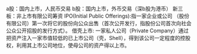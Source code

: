 a股：国内上市，人民币交易
b股：国内上市，外币交易（深b股为港币）
新三板：非上市有限公司筹资
IPO(Initial Public Offerings):指一家企业或公司 （股份有限公司）第一次将它的股份向公众出售（首次公开发行，指股份公司首次向社会公众公开招股的发行方式）。
借壳上市: 一家私人公司（Private Company）通过把资产注入一家市值较低的已上市公司（壳，Shell），得到该公司一定程度的控股权，利用其上市公司地位，使母公司的资产得以上市。